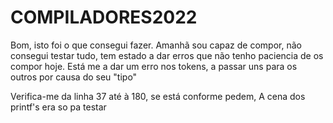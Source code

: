 # COMPILADORES2022

Bom, isto foi o que consegui fazer.
Amanhã sou capaz de compor, não consegui testar tudo, tem estado a dar erros que não tenho paciencia de os compor hoje.
Está me a dar um erro nos tokens, a passar uns para os outros por causa do seu "tipo"

Verifica-me da linha 37 até à 180, se está conforme pedem, A cena dos printf's era so pa testar 
